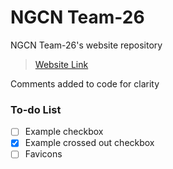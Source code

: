 # NGCN Team-26

NGCN Team-26's website repository
> [Website Link](https://hadeelsala7.github.io/team-26/)

Comments added to code for clarity

### To-do List
- [ ] Example checkbox
- [x] Example crossed out checkbox
- [ ] Favicons

